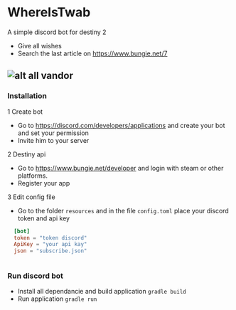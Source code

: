 # WhereIsTwab

A simple discord bot for destiny 2
* Give all wishes
* Search the last article on https://www.bungie.net/7

![alt all vandor](https://www.bungie.net/pubassets/pkgs/140/140245/FrontpageBanner_01.jpg?cv=3983621215&av=4088142355)
------------

### Installation

1 Create bot 
* Go to https://discord.com/developers/applications and create your bot and set your permission 
* Invite him to your server

2 Destiny api
* Go to https://www.bungie.net/developer and login with steam or other platforms.
* Register your app

3 Edit config file
* Go to the folder `resources` and in the file `config.toml` place your discord token and api key

```toml
  [bot]
  token = "token discord"
  ApiKey = "your api kay"
  json = "subscribe.json"
    
```

### Run discord bot

* Install all dependancie and build application `gradle build`
* Run application `gradle run`


